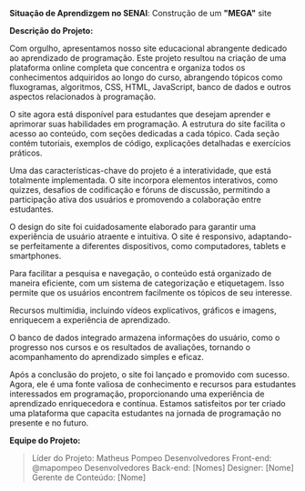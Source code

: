 **Situação de Aprendizgem no SENAI**: Construção de um **"MEGA"** site


**Descrição do Projeto:**

Com orgulho, apresentamos nosso site educacional abrangente dedicado ao aprendizado de programação. Este projeto resultou na criação de uma plataforma online completa que concentra e organiza todos os conhecimentos adquiridos ao longo do curso, abrangendo tópicos como fluxogramas, algoritmos, CSS, HTML, JavaScript, banco de dados e outros aspectos relacionados à programação.

O site agora está disponível para estudantes que desejam aprender e aprimorar suas habilidades em programação. A estrutura do site facilita o acesso ao conteúdo, com seções dedicadas a cada tópico. Cada seção contém tutoriais, exemplos de código, explicações detalhadas e exercícios práticos.

Uma das características-chave do projeto é a interatividade, que está totalmente implementada. O site incorpora elementos interativos, como quizzes, desafios de codificação e fóruns de discussão, permitindo a participação ativa dos usuários e promovendo a colaboração entre estudantes.

O design do site foi cuidadosamente elaborado para garantir uma experiência de usuário atraente e intuitiva. O site é responsivo, adaptando-se perfeitamente a diferentes dispositivos, como computadores, tablets e smartphones.

Para facilitar a pesquisa e navegação, o conteúdo está organizado de maneira eficiente, com um sistema de categorização e etiquetagem. Isso permite que os usuários encontrem facilmente os tópicos de seu interesse.

Recursos multimídia, incluindo vídeos explicativos, gráficos e imagens, enriquecem a experiência de aprendizado.

O banco de dados integrado armazena informações do usuário, como o progresso nos cursos e os resultados de avaliações, tornando o acompanhamento do aprendizado simples e eficaz.

Após a conclusão do projeto, o site foi lançado e promovido com sucesso. Agora, ele é uma fonte valiosa de conhecimento e recursos para estudantes interessados em programação, proporcionando uma experiência de aprendizado enriquecedora e contínua. Estamos satisfeitos por ter criado uma plataforma que capacita estudantes na jornada de programação no presente e no futuro.

**Equipe do Projeto:**

>Líder do Projeto: Matheus Pompeo Desenvolvedores Front-end: @mapompeo
>Desenvolvedores Back-end: [Nomes]
>Designer: [Nome]
>Gerente de Conteúdo: [Nome]
